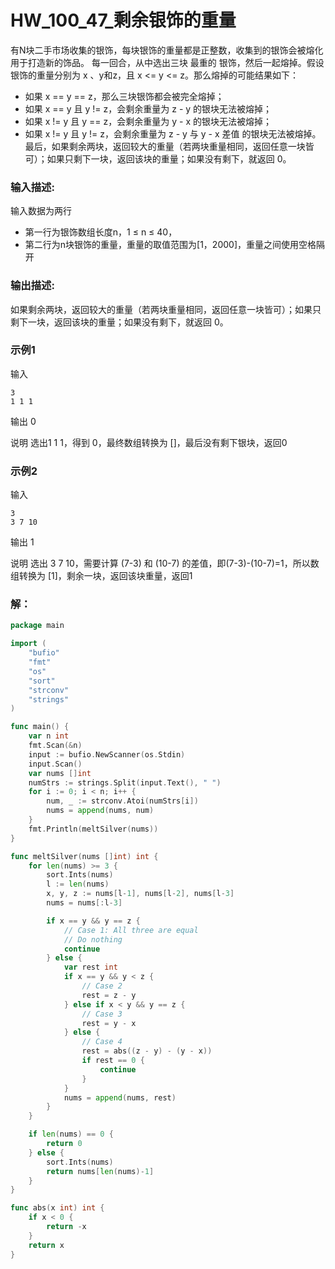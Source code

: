 # HW_100_47_剩余银饰的重量

有N块二手市场收集的银饰，每块银饰的重量都是正整数，收集到的银饰会被熔化用于打造新的饰品。
每一回合，从中选出三块 最重的 银饰，然后一起熔掉。假设银饰的重量分别为 x 、y和z，且 x <= y <= z。那么熔掉的可能结果如下：
- 如果 x == y == z，那么三块银饰都会被完全熔掉；
- 如果 x == y 且 y != z，会剩余重量为 z - y 的银块无法被熔掉；
- 如果 x != y 且 y == z，会剩余重量为 y - x 的银块无法被熔掉；
- 如果 x != y 且 y != z，会剩余重量为 z - y 与 y - x 差值 的银块无法被熔掉。
最后，如果剩余两块，返回较大的重量（若两块重量相同，返回任意一块皆可）；如果只剩下一块，返回该块的重量；如果没有剩下，就返回 0。

### 输入描述:
输入数据为两行
- 第一行为银饰数组长度n，1 ≤ n ≤ 40，
- 第二行为n块银饰的重量，重量的取值范围为[1，2000]，重量之间使用空格隔开

### 输出描述:
如果剩余两块，返回较大的重量（若两块重量相同，返回任意一块皆可）；如果只剩下一块，返回该块的重量；如果没有剩下，就返回 0。

### 示例1
输入

    3
    1 1 1

输出
0

说明
选出1 1 1，得到 0，最终数组转换为 []，最后没有剩下银块，返回0

### 示例2
输入

    3
    3 7 10

输出
1

说明
选出 3 7 10，需要计算 (7-3) 和 (10-7) 的差值，即(7-3)-(10-7)=1，所以数组转换为 [1]，剩余一块，返回该块重量，返回1

### 解：

```go
package main

import (
	"bufio"
	"fmt"
	"os"
	"sort"
	"strconv"
	"strings"
)

func main() {
	var n int
	fmt.Scan(&n)
	input := bufio.NewScanner(os.Stdin)
	input.Scan()
	var nums []int
	numStrs := strings.Split(input.Text(), " ")
	for i := 0; i < n; i++ {
		num, _ := strconv.Atoi(numStrs[i])
		nums = append(nums, num)
	}
	fmt.Println(meltSilver(nums))
}

func meltSilver(nums []int) int {
	for len(nums) >= 3 {
		sort.Ints(nums)
		l := len(nums)
		x, y, z := nums[l-1], nums[l-2], nums[l-3]
		nums = nums[:l-3]

		if x == y && y == z {
			// Case 1: All three are equal
			// Do nothing
			continue
		} else {
			var rest int
			if x == y && y < z {
				// Case 2
				rest = z - y
			} else if x < y && y == z {
				// Case 3
				rest = y - x
			} else {
				// Case 4
				rest = abs((z - y) - (y - x))
				if rest == 0 {
					continue
				}
			}
			nums = append(nums, rest)
		}
	}

	if len(nums) == 0 {
		return 0
	} else {
		sort.Ints(nums)
		return nums[len(nums)-1]
	}
}

func abs(x int) int {
	if x < 0 {
		return -x
	}
	return x
}

```